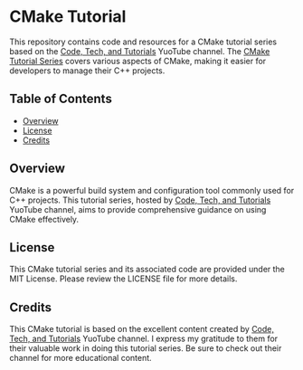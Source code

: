# CMake Tutorial

This repository contains code and resources for a CMake tutorial series based on the [Code, Tech, and Tutorials](https://www.youtube.com/@CodeTechandTutorials) YuoTube channel. The [CMake Tutorial Series](https://www.youtube.com/watch?v=nlKcXPUJGwA&list=PLalVdRk2RC6o5GHu618ARWh0VO0bFlif4) covers various aspects of CMake, making it easier for developers to manage their C++ projects.

## Table of Contents

- [Overview](#overview)
- [License](#contributing)
- [Credits](#license)

## Overview

CMake is a powerful build system and configuration tool commonly used for C++ projects. This tutorial series, hosted by [Code, Tech, and Tutorials](https://www.youtube.com/@CodeTechandTutorials) YuoTube channel, aims to provide comprehensive guidance on using CMake effectively.

## License

This CMake tutorial series and its associated code are provided under the MIT License. Please review the LICENSE file for more details.

## Credits

This CMake tutorial is based on the excellent content created by [Code, Tech, and Tutorials](https://www.youtube.com/@CodeTechandTutorials) YuoTube channel. I express my gratitude to them for their valuable work in doing this tutorial series. Be sure to check out their channel for more educational content.